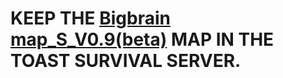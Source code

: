 # KEEP THE [Bigbrain map_S_V0.9(beta)](Bigbrain_map_S_V0.9(beta)) MAP IN THE TOAST SURVIVAL SERVER.
